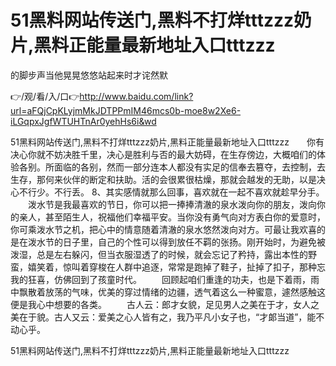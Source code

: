 # 51黑料网站传送门,黑料不打烊tttzzz奶片,黑料正能量最新地址入口tttzzz
的脚步声当他晃晃悠悠站起来时才诧然默

👉/观/看/入/口👉http://www.baidu.com/link?url=aFQjCpKLyjmMkJDTPPmIM46mcs0b-moe8w2Xe6-iLGqpxJgfWTUHTnAr0yehHs6i&wd

51黑料网站传送门,黑料不打烊tttzzz奶片,黑料正能量最新地址入口tttzzz　　你有决心你就不妨决胜千里，决心是胜利与否的最大妨碍，在生存傍边，大概咱们的体验各别。所面临的各别，然而一部分连本人都没有实足的信奉去篡夺，去控制，去生存，那何来伙伴的断定和扶助。活的会很累很枯燥，那就会越发的无助，以是决心不行少。不行丢。
	8、其实感情就那么回事，喜欢就在一起不喜欢就趁早分手。
　　泼水节是我最喜欢的节日，你可以把一捧捧清澈的泉水泼向你的朋友，泼向你的亲人，甚至陌生人，祝福他们幸福平安。当你没有勇气向对方表白你的爱意时，你可乘泼水节之机，把心中的情意随着清澈的泉水悠然泼向对方。可最让我欢喜的是在泼水节的日子里，自己的个性可以得到放任不羁的张扬。刚开始时，为避免被泼湿，总是左右躲闪，但当衣服湿透了的时候，就会忘记了矜持，露出本性的野蛮，嬉笑着，惊叫着穿梭在人群中追逐，常常是跑掉了鞋子，扯掉了扣子，那种忘我的狂喜，仿佛回到了孩童时代。
　　回顾起咱们重逢的功夫，也是下着雨，雨中飘散着放荡的气味，优美的穿过情绪的边疆，透气着这么一种蜜意，遽然感触这便是我心中想要的各类。
　　古人云：郎才女貌，足见男人之美在于才，女人之美在于貌。古人又云：爱美之心人皆有之，我乃平凡小女子也，“才郞当道”，能不动心乎。

51黑料网站传送门,黑料不打烊tttzzz奶片,黑料正能量最新地址入口tttzzz
